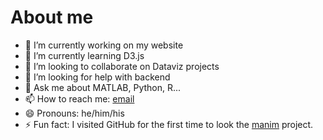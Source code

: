# About me

- 🔭 I’m currently working on my website
- 🌱 I’m currently learning D3.js
- 👯 I’m looking to collaborate on Dataviz projects
- 🤔 I’m looking for help with backend
- 💬 Ask me about MATLAB, Python, R...
- 📫 How to reach me: [email](tarun.samant@hotmail.com)
- 😄 Pronouns: he/him/his
- ⚡ Fun fact: I visited GitHub for the first time to look the [manim](https://github.com/3b1b/manim) project.

